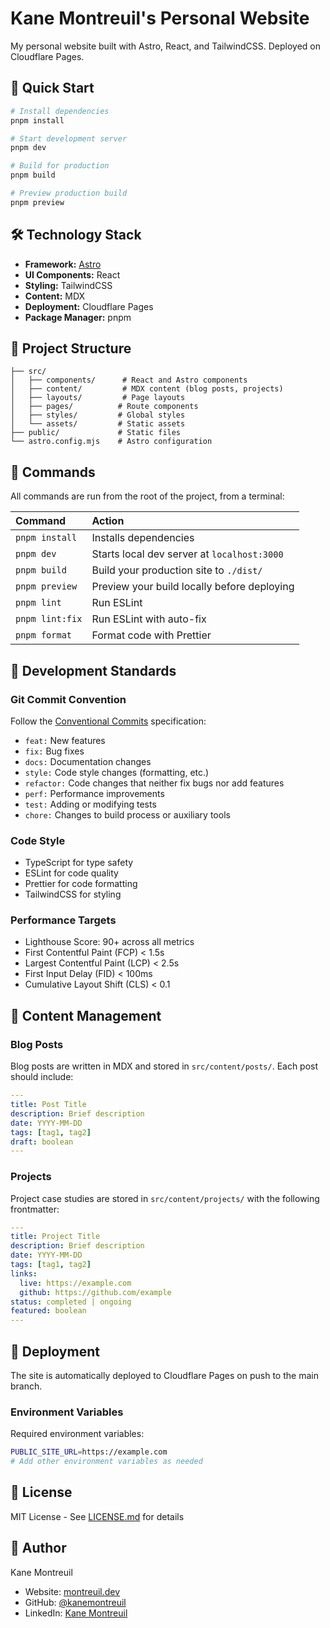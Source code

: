 # Kane Montreuil's Personal Website

My personal website built with Astro, React, and TailwindCSS. Deployed on Cloudflare Pages.

## 🚀 Quick Start

```bash
# Install dependencies
pnpm install

# Start development server
pnpm dev

# Build for production
pnpm build

# Preview production build
pnpm preview
```

## 🛠 Technology Stack

- **Framework:** [Astro](https://astro.build)
- **UI Components:** React
- **Styling:** TailwindCSS
- **Content:** MDX
- **Deployment:** Cloudflare Pages
- **Package Manager:** pnpm

## 📁 Project Structure

```
├── src/
│   ├── components/      # React and Astro components
│   ├── content/         # MDX content (blog posts, projects)
│   ├── layouts/         # Page layouts
│   ├── pages/          # Route components
│   ├── styles/         # Global styles
│   └── assets/         # Static assets
├── public/             # Static files
└── astro.config.mjs    # Astro configuration
```

## 🧞 Commands

All commands are run from the root of the project, from a terminal:

| Command         | Action                                      |
| :-------------- | :------------------------------------------ |
| `pnpm install`  | Installs dependencies                       |
| `pnpm dev`      | Starts local dev server at `localhost:3000` |
| `pnpm build`    | Build your production site to `./dist/`     |
| `pnpm preview`  | Preview your build locally before deploying |
| `pnpm lint`     | Run ESLint                                  |
| `pnpm lint:fix` | Run ESLint with auto-fix                    |
| `pnpm format`   | Format code with Prettier                   |

## 🎯 Development Standards

### Git Commit Convention

Follow the [Conventional Commits](https://www.conventionalcommits.org/) specification:

- `feat:` New features
- `fix:` Bug fixes
- `docs:` Documentation changes
- `style:` Code style changes (formatting, etc.)
- `refactor:` Code changes that neither fix bugs nor add features
- `perf:` Performance improvements
- `test:` Adding or modifying tests
- `chore:` Changes to build process or auxiliary tools

### Code Style

- TypeScript for type safety
- ESLint for code quality
- Prettier for code formatting
- TailwindCSS for styling

### Performance Targets

- Lighthouse Score: 90+ across all metrics
- First Contentful Paint (FCP) < 1.5s
- Largest Contentful Paint (LCP) < 2.5s
- First Input Delay (FID) < 100ms
- Cumulative Layout Shift (CLS) < 0.1

## 📝 Content Management

### Blog Posts

Blog posts are written in MDX and stored in `src/content/posts/`. Each post should include:

```yaml
---
title: Post Title
description: Brief description
date: YYYY-MM-DD
tags: [tag1, tag2]
draft: boolean
---
```

### Projects

Project case studies are stored in `src/content/projects/` with the following frontmatter:

```yaml
---
title: Project Title
description: Brief description
date: YYYY-MM-DD
tags: [tag1, tag2]
links:
  live: https://example.com
  github: https://github.com/example
status: completed | ongoing
featured: boolean
---
```

## 🚀 Deployment

The site is automatically deployed to Cloudflare Pages on push to the main branch.

### Environment Variables

Required environment variables:

```bash
PUBLIC_SITE_URL=https://example.com
# Add other environment variables as needed
```

## 📄 License

MIT License - See [LICENSE.md](LICENSE.md) for details

## 👤 Author

Kane Montreuil

- Website: [montreuil.dev](https://montreuil.dev)
- GitHub: [@kanemontreuil](https://github.com/kanemontreuil)
- LinkedIn: [Kane Montreuil](https://linkedin.com/in/kanemontreuil)
